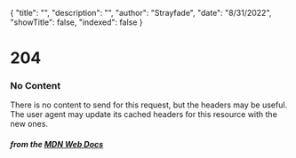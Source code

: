 {
    "title": "",
    "description": "",
    "author": "Strayfade",
    "date": "8/31/2022",
    "showTitle": false,
    "indexed": false
}
# 204
### No Content

There is no content to send for this request, but the headers may be useful. The user agent may update its cached headers for this resource with the new ones. 

#### *from the [MDN Web Docs](https://developer.mozilla.org/en-US/docs/Web/HTTP/Status)* 